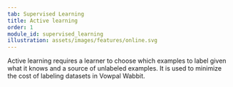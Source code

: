 ```yaml
---
tab: Supervised Learning
title: Active learning
order: 1
module_id: supervised_learning
illustration: assets/images/features/online.svg
---
```


Active learning requires a learner to choose which examples to label given what it knows and a source of unlabeled examples. It is used to minimize the cost of labeling datasets in Vowpal Wabbit. 
